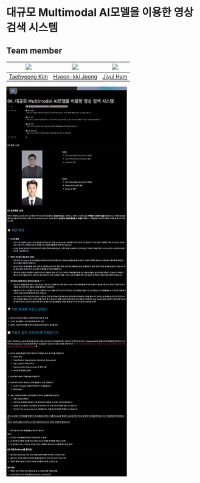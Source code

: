 # 대규모 Multimodal AI모델을 이용한 영상 검색 시스템


## Team member
|<img src="https://avatars.githubusercontent.com/u/42865570?v=4" width="100">|<img src="https://avatars.githubusercontent.com/u/141913492?v=4" width="100">|<img src="https://avatars.githubusercontent.com/YUL-git" width="100">|
|----------------------------------------------------------------------------|-----------------------------------------------------------------------------|---------------------------------------------------------------------|
|[Taehyeong Kim](https://github.com/GNOEYHEAT)                               |[Hyeon-kki Jeong](https://github.com/Hyeon-kki)                              |[Jiyul Ham](https://github.com/YUL-git)                              |  

![Project Intro](https://github.com/TeletoVision/.github/blob/main/asserts/Project_Intro.JPG)
